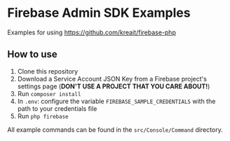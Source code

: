 # Firebase Admin SDK Examples

Examples for using https://github.com/kreait/firebase-php

## How to use

1. Clone this repository
2. Download a Service Account JSON Key from a Firebase project's settings page (**DON'T USE A PROJECT THAT YOU CARE ABOUT!**)
3. Run `composer install`
3. In `.env`: configure the variable `FIREBASE_SAMPLE_CREDENTIALS` with the path to your credentials file
4. Run `php firebase`

All example commands can be found in the `src/Console/Command` directory.
